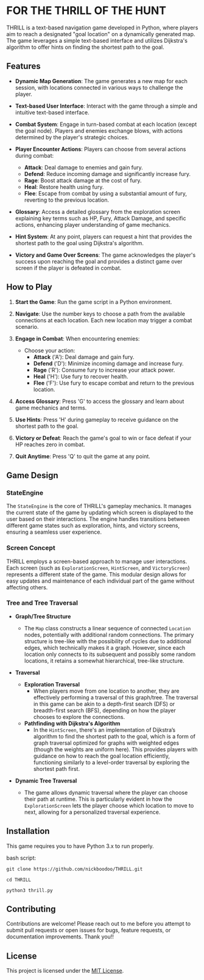 # FOR THE THRILL OF THE HUNT

THRILL is a text-based navigation game developed in Python, where players aim to reach a designated "goal location" on a dynamically generated map. The game leverages a simple text-based interface and utilizes Dijkstra's algorithm to offer hints on finding the shortest path to the goal.

## Features

- **Dynamic Map Generation**: The game generates a new map for each session, with locations connected in various ways to challenge the player.

- **Text-based User Interface**: Interact with the game through a simple and intuitive text-based interface.

- **Combat System**: Engage in turn-based combat at each location (except the goal node). Players and enemies exchange blows, with actions determined by the player's strategic choices.

- **Player Encounter Actions**: Players can choose from several actions during combat:
  - **Attack**: Deal damage to enemies and gain fury.
  - **Defend**: Reduce incoming damage and significantly increase fury.
  - **Rage**: Boost attack damage at the cost of fury.
  - **Heal**: Restore health using fury.
  - **Flee**: Escape from combat by using a substantial amount of fury, reverting to the previous location.

- **Glossary**: Access a detailed glossary from the exploration screen explaining key terms such as HP, Fury, Attack Damage, and specific actions, enhancing player understanding of game mechanics.

- **Hint System**: At any point, players can request a hint that provides the shortest path to the goal using Dijkstra's algorithm.

- **Victory and Game Over Screens**: The game acknowledges the player's success upon reaching the goal and provides a distinct game over screen if the player is defeated in combat.

## How to Play

1. **Start the Game**: Run the game script in a Python environment.

2. **Navigate**: Use the number keys to choose a path from the available connections at each location. Each new location may trigger a combat scenario.

3. **Engage in Combat**: When encountering enemies:
   - Choose your action:
     - **Attack** ('A'): Deal damage and gain fury.
     - **Defend** ('D'): Minimize incoming damage and increase fury.
     - **Rage** ('R'): Consume fury to increase your attack power.
     - **Heal** ('H'): Use fury to recover health.
     - **Flee** ('F'): Use fury to escape combat and return to the previous location.

4. **Access Glossary**: Press 'G' to access the glossary and learn about game mechanics and terms.

5. **Use Hints**: Press 'H' during gameplay to receive guidance on the shortest path to the goal.

6. **Victory or Defeat**: Reach the game's goal to win or face defeat if your HP reaches zero in combat.

7. **Quit Anytime**: Press 'Q' to quit the game at any point.

## Game Design

### StateEngine

The `StateEngine` is the core of THRILL's gameplay mechanics. It manages the current state of the game by updating which screen is displayed to the user based on their interactions. The engine handles transitions between different game states such as exploration, hints, and victory screens, ensuring a seamless user experience.

### Screen Concept

THRILL employs a screen-based approach to manage user interactions. Each screen (such as `ExplorationScreen`, `HintScreen`, and `VictoryScreen`) represents a different state of the game. This modular design allows for easy updates and maintenance of each individual part of the game without affecting others.

### Tree and Tree Traversal

- **Graph/Tree Structure**
  - The `Map` class constructs a linear sequence of connected `Location` nodes, potentially with additional random connections. The primary structure is tree-like with the possibility of cycles due to additional edges, which technically makes it a graph. However, since each location only connects to its subsequent and possibly some random locations, it retains a somewhat hierarchical, tree-like structure.

- **Traversal**
  - **Exploration Traversal**
    - When players move from one location to another, they are effectively performing a traversal of this graph/tree. The traversal in this game can be akin to a depth-first search (DFS) or breadth-first search (BFS), depending on how the player chooses to explore the connections.
  - **Pathfinding with Dijkstra's Algorithm**
    - In the `HintScreen`, there's an implementation of Dijkstra’s algorithm to find the shortest path to the goal, which is a form of graph traversal optimized for graphs with weighted edges (though the weights are uniform here). This provides players with guidance on how to reach the goal location efficiently, functioning similarly to a level-order traversal by exploring the shortest path first.

- **Dynamic Tree Traversal**
  - The game allows dynamic traversal where the player can choose their path at runtime. This is particularly evident in how the `ExplorationScreen` lets the player choose which location to move to next, allowing for a personalized traversal experience.

## Installation

This game requires you to have Python 3.x to run properly. 

bash script:
```
git clone https://github.com/nickboodoo/THRILL.git

cd THRILL

python3 thrill.py
```
## Contributing

Contributions are welcome! Please reach out to me before you attempt to submit pull requests or open issues for bugs, feature requests, or documentation improvements. Thank you!!

## License

This project is licensed under the [MIT License](./LICENSE).

